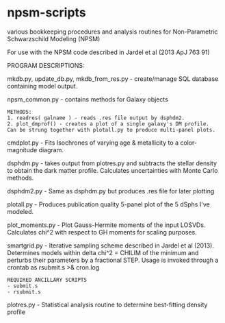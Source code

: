 npsm-scripts
============

various bookkeeping procedures and analysis routines for Non-Parametric Schwarzschild Modeling (NPSM)

For use with the NPSM code described in Jardel et al (2013 ApJ 763 91)


PROGRAM DESCRIPTIONS:

mkdb.py, update_db.py, mkdb_from_res.py - create/manage SQL database containing model output.

npsm_common.py - contains methods for Galaxy objects
  
    METHODS:
	1. readres( galname ) - reads .res file output by dsphdm2. 
	2. plot_dmprof() - creates a plot of a single galaxy's DM profile.  Can be strung together with plotall.py to produce multi-panel plots.

cmdplot.py - Fits Isochrones of varying age & metallicity to a color-magnitude
diagram.  

dsphdm.py - takes output from plotres.py and subtracts the stellar density to obtain the dark matter profile.  Calculates uncertainties with Monte Carlo methods.

dsphdm2.py - Same as dsphdm.py but produces .res file for later plotting

plotall.py - Produces publication quality 5-panel plot of the 5 dSphs I've modeled.

plot_moments.py - Plot Gauss-Hermite moments of the input LOSVDs.  Calculates
chi^2 with respect to GH moments for scaling purposes.

smartgrid.py - Iterative sampling scheme described in Jardel et al (2013).  Determines models within delta chi^2 = CHILIM of the minimum and perturbs their parameters by a fractional STEP.  Usage is invoked through a crontab as rsubmit.s >& cron.log

    REQUIRED ANCILLARY SCRIPTS
    - submit.s 
    - rsubmit.s

plotres.py - Statistical analysis routine to determine best-fitting density profile